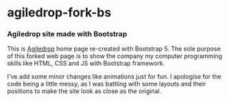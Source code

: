 # agiledrop-fork-bs
<h3>Agiledrop site made with Bootstrap</h3>

<p>
  This is <a href="https://www.agiledrop.si/">Agiledrop</a> home page re-created with Bootstrap 5. The sole purpose of this forked web page is to show the company my computer programming skills like HTML, CSS and JS with Bootstrap framework. 
</p>

<p>
I've add some minor changes like animations just for fun. I apologise for the code being a little messy, as I was battling with some layouts and their positions to make the site look as close as the original.
</p>
